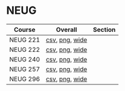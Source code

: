 # NEUG

| Course | Overall | Section |
| ------ | ------- | ------- |
| NEUG 221 | [csv](https://github.com/UCSD-Historical-Enrollment-Data/2024Winter/blob/main/overall/NEUG%20221.csv), [png](https://raw.githubusercontent.com/UCSD-Historical-Enrollment-Data/2024Winter/main/plot_overall/NEUG%20221.png), [wide](https://raw.githubusercontent.com/UCSD-Historical-Enrollment-Data/2024Winter/main/plot_overall_wide/NEUG%20221.png) |  |
| NEUG 222 | [csv](https://github.com/UCSD-Historical-Enrollment-Data/2024Winter/blob/main/overall/NEUG%20222.csv), [png](https://raw.githubusercontent.com/UCSD-Historical-Enrollment-Data/2024Winter/main/plot_overall/NEUG%20222.png), [wide](https://raw.githubusercontent.com/UCSD-Historical-Enrollment-Data/2024Winter/main/plot_overall_wide/NEUG%20222.png) |  |
| NEUG 240 | [csv](https://github.com/UCSD-Historical-Enrollment-Data/2024Winter/blob/main/overall/NEUG%20240.csv), [png](https://raw.githubusercontent.com/UCSD-Historical-Enrollment-Data/2024Winter/main/plot_overall/NEUG%20240.png), [wide](https://raw.githubusercontent.com/UCSD-Historical-Enrollment-Data/2024Winter/main/plot_overall_wide/NEUG%20240.png) |  |
| NEUG 257 | [csv](https://github.com/UCSD-Historical-Enrollment-Data/2024Winter/blob/main/overall/NEUG%20257.csv), [png](https://raw.githubusercontent.com/UCSD-Historical-Enrollment-Data/2024Winter/main/plot_overall/NEUG%20257.png), [wide](https://raw.githubusercontent.com/UCSD-Historical-Enrollment-Data/2024Winter/main/plot_overall_wide/NEUG%20257.png) |  |
| NEUG 296 | [csv](https://github.com/UCSD-Historical-Enrollment-Data/2024Winter/blob/main/overall/NEUG%20296.csv), [png](https://raw.githubusercontent.com/UCSD-Historical-Enrollment-Data/2024Winter/main/plot_overall/NEUG%20296.png), [wide](https://raw.githubusercontent.com/UCSD-Historical-Enrollment-Data/2024Winter/main/plot_overall_wide/NEUG%20296.png) |  |

